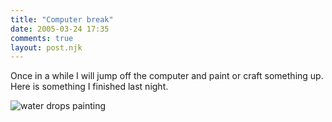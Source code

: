 ```yaml
---
title: "Computer break"
date: 2005-03-24 17:35
comments: true
layout: post.njk
---
```

Once in a while I will jump off the computer and paint or craft something up. Here is something I finished last night.

<div class="figure">
  <img src="/media/posts/computer-break/water_drops_big.jpg" alt="water drops painting" />
</div>
